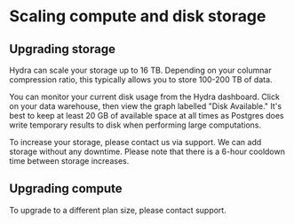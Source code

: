 # Scaling compute and disk storage

## Upgrading storage

Hydra can scale your storage up to 16 TB. Depending on your columnar compression ratio, this
typically allows you to store 100-200 TB of data.

You can monitor your current disk usage from the Hydra dashboard. Click on your data
warehouse, then view the graph labelled "Disk Available." It's best to keep at least 20 GB
of available space at all times as Postgres does write temporary results to disk when
performing large computations.

To increase your storage, please contact us via support. We can add storage without any downtime.
Please note that there is a 6-hour cooldown time between storage increases.

## Upgrading compute

To upgrade to a different plan size, please contact support.
